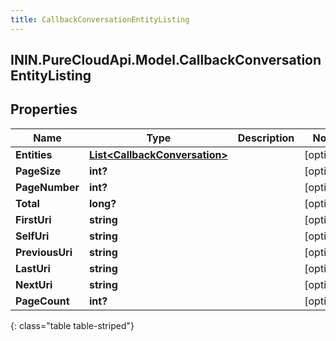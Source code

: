 ```yaml
---
title: CallbackConversationEntityListing
---
```

## ININ.PureCloudApi.Model.CallbackConversationEntityListing

## Properties

|Name | Type | Description | Notes|
|------------ | ------------- | ------------- | -------------|
| **Entities** | [**List&lt;CallbackConversation&gt;**](CallbackConversation.html) |  | [optional] |
| **PageSize** | **int?** |  | [optional] |
| **PageNumber** | **int?** |  | [optional] |
| **Total** | **long?** |  | [optional] |
| **FirstUri** | **string** |  | [optional] |
| **SelfUri** | **string** |  | [optional] |
| **PreviousUri** | **string** |  | [optional] |
| **LastUri** | **string** |  | [optional] |
| **NextUri** | **string** |  | [optional] |
| **PageCount** | **int?** |  | [optional] |
{: class="table table-striped"}


